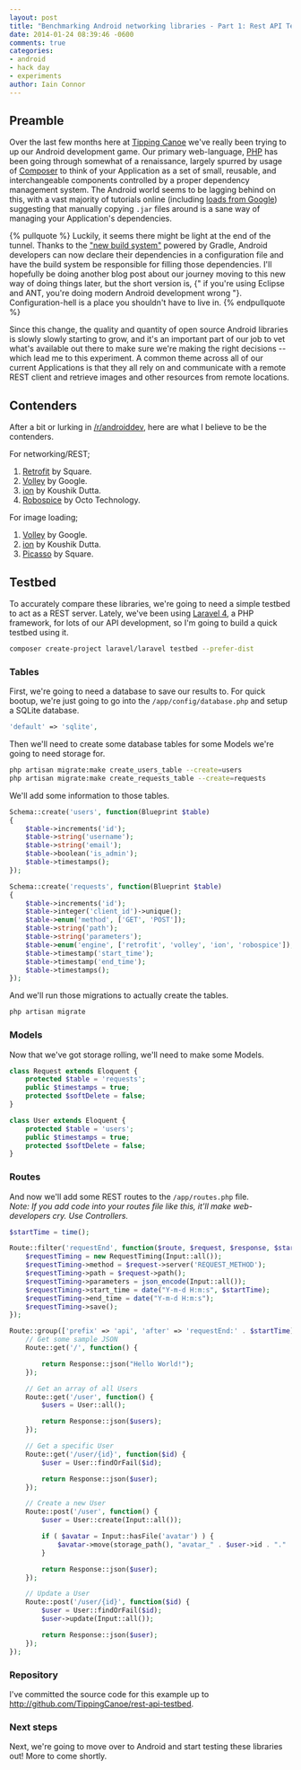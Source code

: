 ```yaml
---
layout: post
title: "Benchmarking Android networking libraries - Part 1: Rest API Testbed."
date: 2014-01-24 08:39:46 -0600
comments: true
categories:
- android
- hack day
- experiments
author: Iain Connor
---
```


## Preamble

Over the last few months here at [Tipping Canoe](http://tippingcanoe.com/) we've really been trying to up our Android development game. Our primary web-language, [PHP](http://www.php.net/) has been going through somewhat of a renaissance, largely spurred by usage of [Composer](https://getcomposer.org/) to think of your Application as a set of small, reusable, and interchangeable components controlled by a proper dependency management system. The Android world seems to be lagging behind on this, with a vast majority of tutorials online (including [loads from Google](http://developer.android.com/tools/support-library/setup.html)) suggesting that manually copying `.jar` files around is a sane way of managing your Application's dependencies.

{% pullquote %}
Luckily, it seems there might be light at the end of the tunnel. Thanks to the ["new build system"](http://tools.android.com/tech-docs/new-build-system) powered by Gradle, Android developers can now declare their dependencies in a configuration file and have the build system be responsible for filling those dependencies. I'll hopefully be doing another blog post about our journey moving to this new way of doing things later, but the short version is, {" if you're using Eclipse and ANT, you're doing modern Android development wrong "}. Configuration-hell is a place you shouldn't have to live in.
{% endpullquote %}

Since this change, the quality and quantity of open source Android libraries is slowly slowly starting to grow, and it's an important part of our job to vet what's available out there to make sure we're making the right decisions -- which lead me to this experiment. A common theme across all of our current Applications is that they all rely on and communicate with a remote REST client and retrieve images and other resources from remote locations.

## Contenders

After a bit or lurking in [/r/androiddev](http://www.reddit.com/r/androiddev/), here are what I believe to be the contenders.

For networking/REST;

1. [Retrofit](http://square.github.io/retrofit/) by Square.
2. [Volley](http://developers.google.com/events/io/sessions/325304728) by Google.
3. [ion](http://github.com/koush/ion) by Koushik Dutta.
4. [Robospice](http://github.com/octo-online/robospice) by Octo Technology.

For image loading;

1. [Volley](http://developers.google.com/events/io/sessions/325304728) by Google.
2. [ion](http://github.com/koush/ion) by Koushik Dutta.
3. [Picasso](http://square.github.io/picasso/) by Square.
 
## Testbed

To accurately compare these libraries, we're going to need a simple testbed to act as a REST server. Lately, we've been using [Laravel 4](http://laravel.com/), a PHP framework, for lots of our API development, so I'm going to build a quick testbed using it.

``` bash
composer create-project laravel/laravel testbed --prefer-dist
```

### Tables

First, we're going to need a database to save our results to. For quick bootup, we're just going to go into the `/app/config/database.php` and setup a SQLite database.

``` php
'default' => 'sqlite',
```

Then we'll need to create some database tables for some Models we're going to need storage for.

``` bash
php artisan migrate:make create_users_table --create=users
php artisan migrate:make create_requests_table --create=requests
```

We'll add some information to those tables.

``` php
Schema::create('users', function(Blueprint $table)
{
	$table->increments('id');
	$table->string('username');
	$table->string('email');
	$table->boolean('is_admin');
	$table->timestamps();
});

Schema::create('requests', function(Blueprint $table)
{
	$table->increments('id');
	$table->integer('client_id')->unique();
	$table->enum('method', ['GET', 'POST']);
	$table->string('path');
	$table->string('parameters');
	$table->enum('engine', ['retrofit', 'volley', 'ion', 'robospice']);
	$table->timestamp('start_time');
	$table->timestamp('end_time');
	$table->timestamps();
});
```

And we'll run those migrations to actually create the tables.

``` bash
php artisan migrate
```

### Models

Now that we've got storage rolling, we'll need to make some Models.

``` php
class Request extends Eloquent {
	protected $table = 'requests';
	public $timestamps = true;
	protected $softDelete = false;
}

class User extends Eloquent {
	protected $table = 'users';
	public $timestamps = true;
	protected $softDelete = false;
}
```

### Routes 

And now we'll add some REST routes to the `/app/routes.php` file.  
*Note: If you add code into your routes file like this, it'll make web-developers cry. Use Controllers.*

``` php
$startTime = time();

Route::filter('requestEnd', function($route, $request, $response, $startTime) {
	$requestTiming = new RequestTiming(Input::all());
	$requestTiming->method = $request->server('REQUEST_METHOD');
	$requestTiming->path = $request->path();
	$requestTiming->parameters = json_encode(Input::all());
	$requestTiming->start_time = date("Y-m-d H:m:s", $startTime);
	$requestTiming->end_time = date("Y-m-d H:m:s");
	$requestTiming->save();
});

Route::group(['prefix' => 'api', 'after' => 'requestEnd:' . $startTime], function() {
	// Get some sample JSON
	Route::get('/', function() {

		return Response::json("Hello World!");
	});

	// Get an array of all Users
	Route::get('/user', function() {
		$users = User::all();

		return Response::json($users);
	});

	// Get a specific User
	Route::get('/user/{id}', function($id) {
		$user = User::findOrFail($id);

		return Response::json($user);
	});

	// Create a new User
	Route::post('/user', function() {
		$user = User::create(Input::all());

		if ( $avatar = Input::hasFile('avatar') ) {
			$avatar->move(storage_path(), "avatar_" . $user->id . "." . $avatar->getClientOriginalExtension());
		}

		return Response::json($user);
	});

	// Update a User
	Route::post('/user/{id}', function($id) {
		$user = User::findOrFail($id);
		$user->update(Input::all());

		return Response::json($user);
	});
});
```

### Repository

I've committed the source code for this example up to http://github.com/TippingCanoe/rest-api-testbed.

### Next steps

Next, we're going to move over to Android and start testing these libraries out! More to come shortly.